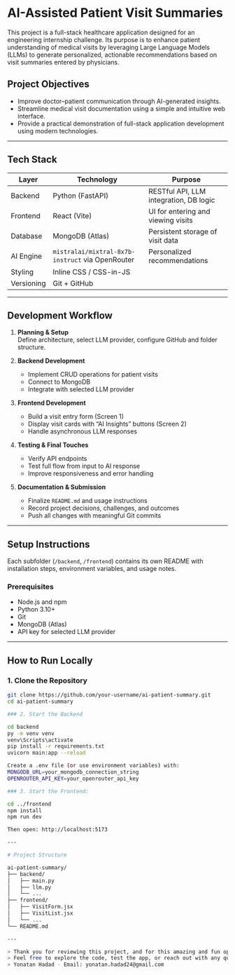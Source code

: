 # AI-Assisted Patient Visit Summaries

This project is a full-stack healthcare application designed for an engineering internship challenge. Its purpose is to enhance patient understanding of medical visits by leveraging Large Language Models (LLMs) to generate personalized, actionable recommendations based on visit summaries entered by physicians.

## Project Objectives

- Improve doctor–patient communication through AI-generated insights.
- Streamline medical visit documentation using a simple and intuitive web interface.
- Provide a practical demonstration of full-stack application development using modern technologies.

---

## Tech Stack

| Layer       | Technology                                           | Purpose                                |
|-------------|------------------------------------------------------|----------------------------------------|
| Backend     | Python   (FastAPI)                                   | RESTful API, LLM integration, DB logic |
| Frontend    | React    (Vite)                                      | UI for entering and viewing visits     |
| Database    | MongoDB  (Atlas)                                     | Persistent storage of visit data       |
| AI Engine   | `mistralai/mixtral-8x7b-instruct` via OpenRouter     | Personalized recommendations           |
| Styling     | Inline CSS / CSS-in-JS                               |                                        |
| Versioning  | Git + GitHub                                         |                                        |

---

##  Development Workflow

1. **Planning & Setup**  
   Define architecture, select LLM provider, configure GitHub and folder structure.

2. **Backend Development**  
   - Implement CRUD operations for patient visits  
   - Connect to MongoDB  
   - Integrate with selected LLM provider

3. **Frontend Development**  
   - Build a visit entry form (Screen 1)  
   - Display visit cards with “AI Insights” buttons (Screen 2)  
   - Handle asynchronous LLM responses

4. **Testing & Final Touches**  
   - Verify API endpoints  
   - Test full flow from input to AI response  
   - Improve responsiveness and error handling

5. **Documentation & Submission**  
   - Finalize `README.md` and usage instructions  
   - Record project decisions, challenges, and outcomes  
   - Push all changes with meaningful Git commits

---

##  Setup Instructions

Each subfolder (`/backend`, `/frontend`) contains its own README with installation steps, environment variables, and usage notes.

### Prerequisites

- Node.js and npm
- Python 3.10+
- Git
- MongoDB (Atlas)
- API key for selected LLM provider

---

## How to Run Locally

### 1. Clone the Repository

```bash
git clone https://github.com/your-username/ai-patient-summary.git
cd ai-patient-summary

### 2. Start the Backend

cd backend
py -m venv venv
venv\Scripts\activate
pip install -r requirements.txt
uvicorn main:app --reload

Create a .env file (or use environment variables) with:
MONGODB_URL=your_mongodb_connection_string
OPENROUTER_API_KEY=your_openrouter_api_key

### 3. Start the Frontend:

cd ../frontend
npm install
npm run dev

Then open: http://localhost:5173

---

# Project Structure

ai-patient-summary/
├── backend/
│   ├── main.py
│   ├── llm.py
│   └── ...
├── frontend/
│   ├── VisitForm.jsx
│   ├── VisitList.jsx
│   └── ...
└── README.md

---

> Thank you for reviewing this project, and for this amazing and fun opportunity :)
> Feel free to explore the code, test the app, or reach out with any questions:
> Yonatan Hadad - Email: yonatan.hadad24@gmail.com